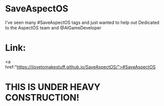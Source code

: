 # SaveAspectOS
I've seen many #SaveAspectOS tags and just wanted to help out
Dedicated to the AspectOS team and @AlGameDeveloper
# Link:
<a href:"https://ilovetomakestuff.github.io/SaveAspectOS/">#SaveAspectOS</a>
# THIS IS UNDER HEAVY CONSTRUCTION!

